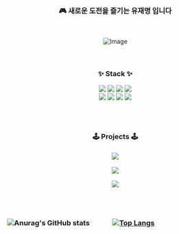 

### <h3 align="center"> 🎮 새로운 도전을 즐기는 유재명 입니다   

<div align="center">
<br/>  
  
![Image](https://github.com/user-attachments/assets/cfa4ef18-3e10-45ec-839d-c40bcd965a0a)   
<br/><br/>

<div align="center"> <h3 align="center">  ✨ Stack ✨ </h3>
<img src="https://img.shields.io/badge/C++-6699CB?style=flat-square&logo=cplusplus&logoColor=white"/>
<img src="https://img.shields.io/badge/CSherp-08BD80?style=flat-square&logo=&logoColor=white"/>
<img src="https://img.shields.io/badge/Visual Studio-A100FF?style=flat-square&logo=&logoColor=white"/>
<img src="https://img.shields.io/badge/Unity-000000?style=flat-square&logo=unity&logoColor=white"/>
<br/>
<img src="https://img.shields.io/badge/GitHub-000000?style=flat-square&logo=github&logoColor=white"/>
<img src="https://img.shields.io/badge/Git-F05032?style=flat-square&logo=git&logoColor=white"/>
<img src="https://img.shields.io/badge/Notion-EEEEEE?style=flat-square&logo=notion&logoColor=black"/>
<img src="https://img.shields.io/badge/SourceTree-0052CC?style=flat-square&logo=sourcetree&logoColor=white"/>

<br/><br/>

<div align="center"> <h3 align="center">  🕹 Projects 🕹 </h3>
  
<h3 align="center">
 
<a href="https://github.com/yoojaemyung/MusicPingPong"><img src="https://github-readme-stats.vercel.app/api/pin/?username=yoojaemyung&repo=MusicPingPong&theme=react&hide_border=true&show_icons=false&nocache=1"/></a>

<a href="https://github.com/yoojaemyung/CatSnackBar"><img src="https://github-readme-stats.vercel.app/api/pin/?username=yoojaemyung&repo=CatSnackBar&theme=react&hide_border=true&show_icons=false"/></a>
    
<a href="https://github.com/kangminjii/UnderCooked"><img src="https://github-readme-stats.vercel.app/api/pin/?username=kangminjii&repo=UnderCooked&theme=react&hide_border=true&show_icons=false"/></a>



<br/><br/>

<div align="left">

![Anurag's GitHub stats](https://github-readme-stats.vercel.app/api?username=yoojaemyung&show_icons=true&theme=radical)   
[![Top Langs](https://github-readme-stats.vercel.app/api/top-langs/?username=yoojaemyung)](https://github.com/yoojaemyung/github-readme-stats)

<br/><br/>






<br/><br/><br/><br/>

<!--
**yoojaemyung/yoojaemyung** is a ✨ _special_ ✨ repository because its `README.md` (this file) appears on your GitHub profile.

Here are some ideas to get you started:



- 🔭 I’m currently working on ...
- 🌱 I’m currently learning ...
- 👯 I’m looking to collaborate on ...
- 🤔 I’m looking for help with ...
- 💬 Ask me about ...
- 📫 How to reach me: ...
- 😄 Pronouns: ...
- ⚡ Fun fact: ...
-->
